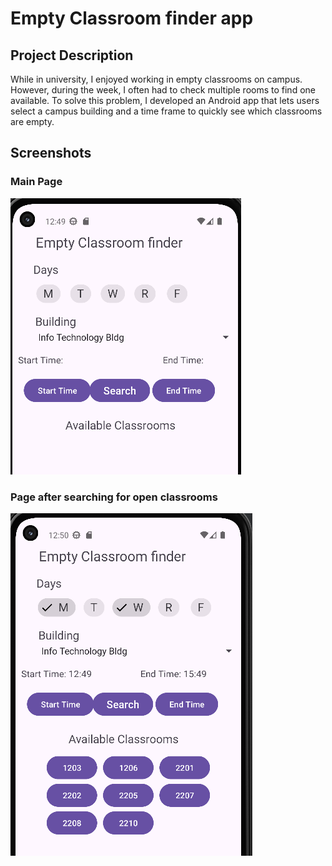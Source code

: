 # Empty Classroom finder app

## Project Description
While in university, I enjoyed working in empty classrooms on campus. However, during the week, I often had to check multiple rooms to find one available. To solve this problem, I developed an Android app that lets users select a campus building and a time frame to quickly see which classrooms are empty.

## Screenshots

### Main Page

![](./screenshots/home.PNG)

### Page after searching for open classrooms

![](./screenshots/room.PNG)
